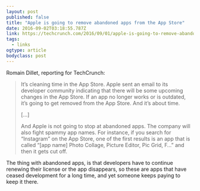```yaml
---
layout: post 
published: false 
title: "Apple is going to remove abandoned apps from the App Store" 
date: 2016-09-02T03:18:55.787Z 
link: https://techcrunch.com/2016/09/01/apple-is-going-to-remove-abandoned-apps-from-the-app-store/ 
tags:
  - links
ogtype: article 
bodyclass: post 
---
```


Romain Dillet, reporting for TechCrunch:

> It’s cleaning time in the App Store. Apple sent an email to its developer community indicating that there will be some upcoming changes in the App Store. If an app no longer works or is outdated, it’s going to get removed from the App Store. And it’s about time.
> 
> [...]
> 
> And Apple is not going to stop at abandoned apps. The company will also fight spammy app names. For instance, if you search for “Instagram” on the App Store, one of the first results is an app that is called “[app name] Photo Collage, Picture Editor, Pic Grid, F…” and then it gets cut off.

The thing with abandoned apps, is that developers have to continue renewing their license or the app disappears, so these are apps that have ceased development for a long time, and yet someone keeps paying to keep it there.